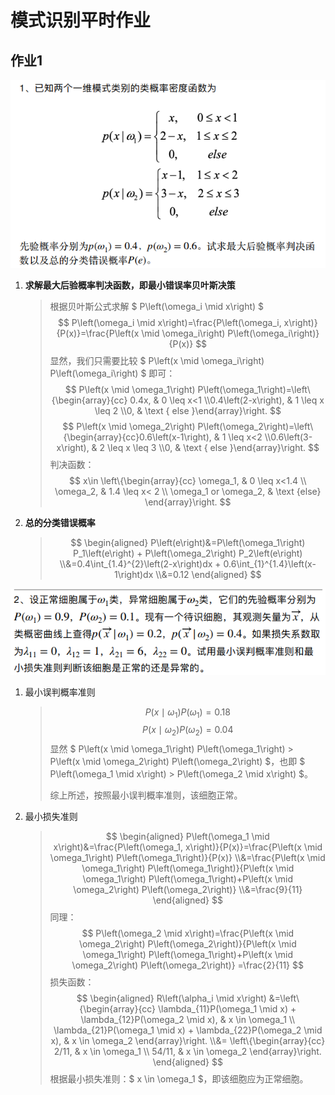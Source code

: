 # 模式识别平时作业
## 作业1
![题目1](https://raw.githubusercontent.com/Hlfglimpse/PicGo/master/20230512111515.png)

1. **求解最大后验概率判决函数，即最小错误率贝叶斯决策**
    > 根据贝叶斯公式求解 $ P\left(\omega_i \mid x\right) $
    > $$ P\left(\omega_i \mid x\right)=\frac{P\left(\omega_i, x\right)}{P(x)}=\frac{P\left(x \mid \omega_i\right) P\left(\omega_i\right)}{P(x)} $$
    > 显然，我们只需要比较 $ P\left(x \mid \omega_i\right) P\left(\omega_i\right) $ 即可：
    > $$ P\left(x \mid \omega_1\right) P\left(\omega_1\right)=\left\{\begin{array}{cc} 0.4x, & 0 \leq x<1 \\0.4\left(2-x\right), & 1 \leq x \leq 2 \\0, & \text { else }\end{array}\right. $$
    > $$ P\left(x \mid \omega_2\right) P\left(\omega_2\right)=\left\{\begin{array}{cc}0.6\left(x-1\right), & 1 \leq x<2 \\0.6\left(3-x\right), & 2 \leq x \leq 3 \\0, & \text { else }\end{array}\right. $$
    > 判决函数：
    > $$ x\in \left\{\begin{array}{cc} \omega_1, & 0 \leq x<1.4 \\ \omega_2, & 1.4 \leq x< 2 \\ \omega_1 or \omega_2, & \text {else} \end{array}\right. $$
2. **总的分类错误概率**
    > $$ \begin{aligned} P\left(e\right)&=P\left(\omega_1\right) P_1\left(e\right) + P\left(\omega_2\right) P_2\left(e\right) \\&=0.4\int_{1.4}^{2}\left(2-x\right)dx + 0.6\int_{1}^{1.4}\left(x-1\right)dx \\&=0.12 \end{aligned} $$

![题目2](https://raw.githubusercontent.com/Hlfglimpse/PicGo/master/20230512151054.png)
1. 最小误判概率准则
    > $$ P\left(x \mid \omega_1\right) P\left(\omega_1\right)=0.18 $$
    > $$ P\left(x \mid \omega_2\right) P\left(\omega_2\right)=0.04 $$
    > 显然 $ P\left(x \mid \omega_1\right) P\left(\omega_1\right) > P\left(x \mid \omega_2\right) P\left(\omega_2\right) $，也即 $ P\left(\omega_1 \mid x\right) > P\left(\omega_2 \mid x\right) $。
    > 
    > 综上所述，按照最小误判概率准则，该细胞正常。
2. 最小损失准则
    > $$ \begin{aligned} P\left(\omega_1 \mid x\right)&=\frac{P\left(\omega_1, x\right)}{P(x)}=\frac{P\left(x \mid \omega_1\right) P\left(\omega_1\right)}{P(x)} \\&=\frac{P\left(x \mid \omega_1\right) P\left(\omega_1\right)}{P\left(x \mid \omega_1\right) P\left(\omega_1\right)+P\left(x \mid \omega_2\right) P\left(\omega_2\right)} \\&=\frac{9}{11} \end{aligned} $$
    > 同理：
    > $$ P\left(\omega_2 \mid x\right)=\frac{P\left(x \mid \omega_2\right) P\left(\omega_2\right)}{P\left(x \mid \omega_1\right) P\left(\omega_1\right)+P\left(x \mid \omega_2\right) P\left(\omega_2\right)} =\frac{2}{11} $$
    > 损失函数：
    > $$ \begin{aligned} R\left(\alpha_i \mid x\right) &=\left\{\begin{array}{cc} \lambda_{11}P(\omega_1 \mid x) + \lambda_{12}P(\omega_2 \mid x), & x \in \omega_1 \\ \lambda_{21}P(\omega_1 \mid x) + \lambda_{22}P(\omega_2 \mid x), & x \in \omega_2 \end{array}\right. \\&= \left\{\begin{array}{cc} 2/11, & x \in \omega_1 \\ 54/11, & x \in \omega_2 \end{array}\right. \end{aligned} $$
    > 根据最小损失准则：$ x \in \omega_1 $，即该细胞应为正常细胞。